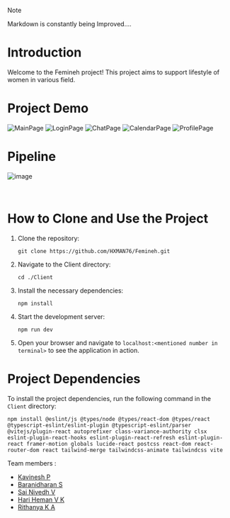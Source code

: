 > [!NOTE]  
> Markdown is constantly being Improved....


# Introduction
Welcome to the Femineh project! This project aims to support lifestyle of women in various field. 

# Project Demo
<img src="https://github.com/user-attachments/assets/4c200841-6e9f-4474-a579-fd2515d73b65" alt="MainPage">
<img src="https://github.com/user-attachments/assets/2cbb2c28-57d8-4ab7-b3dc-06b0c0542be7" alt="LoginPage">
<img src="https://github.com/user-attachments/assets/0a07928c-bf60-4a1e-8980-aeda3f3983c0" alt="ChatPage">
<img src="https://github.com/user-attachments/assets/31a3c2a7-67a8-4efc-9a0e-f616a747556c" alt="CalendarPage">
<img src="https://github.com/user-attachments/assets/0cdb9a78-7901-40fb-825a-c2740b78d5fc" alt="ProfilePage">

</br>

# Pipeline

![image](https://github.com/user-attachments/assets/bab38404-184b-4b1b-a05e-048e5031a6d4)

</br>

# How to Clone and Use the Project
1. Clone the repository:
    ```
    git clone https://github.com/HXMAN76/Femineh.git
    ```
2. Navigate to the Client directory:
    ```
    cd ./Client
    ```
3. Install the necessary dependencies:
    ```
    npm install
    ```
4. Start the development server:
    ```
    npm run dev
    ```
5. Open your browser and navigate to `localhost:<mentioned number in terminal>` to see the application in action.

# Project Dependencies
To install the project dependencies, run the following command in the `Client` directory:
```
npm install @eslint/js @types/node @types/react-dom @types/react @typescript-eslint/eslint-plugin @typescript-eslint/parser @vitejs/plugin-react autoprefixer class-variance-authority clsx eslint-plugin-react-hooks eslint-plugin-react-refresh eslint-plugin-react framer-motion globals lucide-react postcss react-dom react-router-dom react tailwind-merge tailwindcss-animate tailwindcss vite
```

Team members :
- [Kavinesh P](https://github.com/kavinesh11)
- [Baranidharan S](https://github.com/imbaraniii)
- [Sai Nivedh V](https://github.com/SaiNivedh26)
- [Hari Heman V K](https://github.com/HXMAN76)
- [Rithanya K A](https://github.com/rithanya08)

